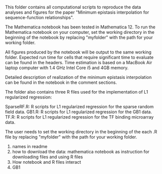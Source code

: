 This folder contains all computational scripts to reproduce the data analyses and figures for the paper "Minimum epistasis interpolation for sequence-function relationships". 

The Mathematica notebook has been tested in Mathematica 12. To run the Mathematica notebook on your computer, set the working directory in the beginning of the notebook by replacing "myfolder" with the path for your working folder. 

All figures produced by the notebook will be output to the same working folder.
Expected run time for cells that require significant time to evaluate can be found in the headers. Time estimation is based on a MacBook Air laptop computer with 1.4 GHz Intel Core i5 and 4GB memory.

Detailed description of realization of the minimum epistasis interpolation can be found in the notebook in the comment sections. 

The folder also contains three R files used for the implementation of L1 regularized regression:

SparseRF.R: R scripts for L1 regularized regression for the sparse random field data.
GB1.R: R scripts for L1 regularized regression for the GB1 data.
TF.R: R scripts for L1 regularized regression for the TF binding microarray data.

The user needs to set the working directory in the beginning of the each .R file by replacing "myfolder" with the path for your working folder. 


1. names in readme
2. how to download the data: mathematica notebook as instruction for downloading files and using R files
3. How notebook and R files interact
4. GB1 